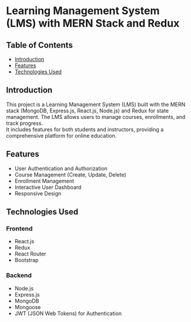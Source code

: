 # Learning Management System (LMS) with MERN Stack and Redux

## Table of Contents
- [Introduction](#introduction)
- [Features](#features)
- [Technologies Used](#technologies-used)
  

## Introduction

This project is a Learning Management System (LMS) built with the MERN stack (MongoDB, Express.js, React.js, Node.js) and Redux for state management. The LMS allows users to manage courses, enrollments, and track progress.  
It includes features for both students and instructors, providing a comprehensive platform for online education.

## Features

- User Authentication and Authorization
- Course Management (Create, Update, Delete)
- Enrollment Management
- Interactive User Dashboard
- Responsive Design
  

## Technologies Used

### Frontend

- React.js
- Redux
- React Router
- Bootstrap

### Backend

- Node.js
- Express.js
- MongoDB
- Mongoose
- JWT (JSON Web Tokens) for Authentication
  
